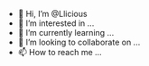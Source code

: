 - 👋 Hi, I’m @Llicious
- 👀 I’m interested in ...
- 🌱 I’m currently learning ...
- 💞️ I’m looking to collaborate on ...
- 📫 How to reach me ...

<!---
Llicious/Llicious is a ✨ special ✨ repository because its `README.md` (this file) appears on your GitHub profile.
You can click the Preview link to take a look at your changes.
--->
